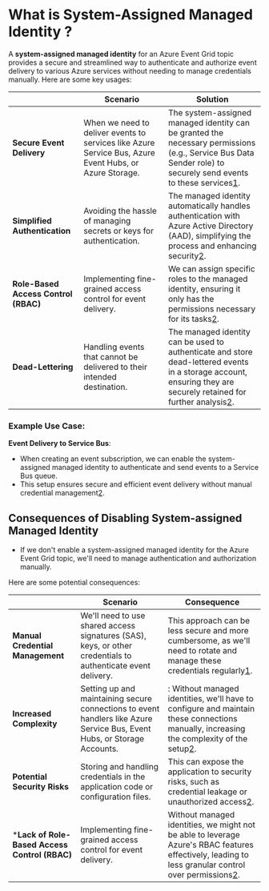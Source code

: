 # What is System-Assigned Managed Identity ?
A **system-assigned managed identity** for an Azure Event Grid topic provides a secure and streamlined way to authenticate and authorize event delivery to various Azure services without needing to manage credentials manually. Here are some key usages:

|       | Scenario   |Solution    |
|-------|------------|------------------------|
| **Secure Event Delivery** | When we need to deliver events to services like Azure Service Bus, Azure Event Hubs, or Azure Storage. | The system-assigned managed identity can be granted the necessary permissions (e.g., Service Bus Data Sender role) to securely send events to these services[1](https://learn.microsoft.com/en-us/azure/event-grid/enable-identity-system-topics).   |
| **Simplified Authentication** | Avoiding the hassle of managing secrets or keys for authentication.  | The managed identity automatically handles authentication with Azure Active Directory (AAD), simplifying the process and enhancing security[2](https://learn.microsoft.com/en-us/azure/event-grid/managed-service-identity).   |
| **Role-Based Access Control (RBAC)** | Implementing fine-grained access control for event delivery.    | We can assign specific roles to the managed identity, ensuring it only has the permissions necessary for its tasks[2](https://learn.microsoft.com/en-us/azure/event-grid/managed-service-identity).   |
| **Dead-Lettering** |Handling events that cannot be delivered to their intended destination.   | The managed identity can be used to authenticate and store dead-lettered events in a storage account, ensuring they are securely retained for further analysis[2](https://learn.microsoft.com/en-us/azure/event-grid/managed-service-identity).  |


### Example Use Case:
**Event Delivery to Service Bus**:
-  When creating an event subscription, we can enable the system-assigned managed identity to authenticate and send events to a Service Bus queue.
-  This setup ensures secure and efficient event delivery without manual credential management[2](https://learn.microsoft.com/en-us/azure/event-grid/managed-service-identity).

## Consequences of Disabling System-assigned Managed Identity
* If we don't enable a system-assigned managed identity for the Azure Event Grid topic, we'll need to manage authentication and authorization manually.

Here are some potential consequences:

|       | Scenario  | Consequence  |
|-------|------------|------------------------|
| **Manual Credential Management** | We'll need to use shared access signatures (SAS), keys, or other credentials to authenticate event delivery.   | This approach can be less secure and more cumbersome, as we'll need to rotate and manage these credentials regularly[1](https://learn.microsoft.com/en-us/azure/event-grid/enable-identity-system-topics).  |
| **Increased Complexity** | Setting up and maintaining secure connections to event handlers like Azure Service Bus, Event Hubs, or Storage Accounts.   |   : Without managed identities, we'll have to configure and maintain these connections manually, increasing the complexity of the setup[2](https://learn.microsoft.com/en-us/azure/event-grid/managed-service-identity). |
| **Potential Security Risks** | Storing and handling credentials in the application code or configuration files.   |  This can expose the application to security risks, such as credential leakage or unauthorized access[2](https://learn.microsoft.com/en-us/azure/event-grid/managed-service-identity).   |
| ***Lack of Role-Based Access Control (RBAC)** | Implementing fine-grained access control for event delivery.   |  Without managed identities, we might not be able to leverage Azure's RBAC features effectively, leading to less granular control over permissions[2](https://learn.microsoft.com/en-us/azure/event-grid/managed-service-identity). |
